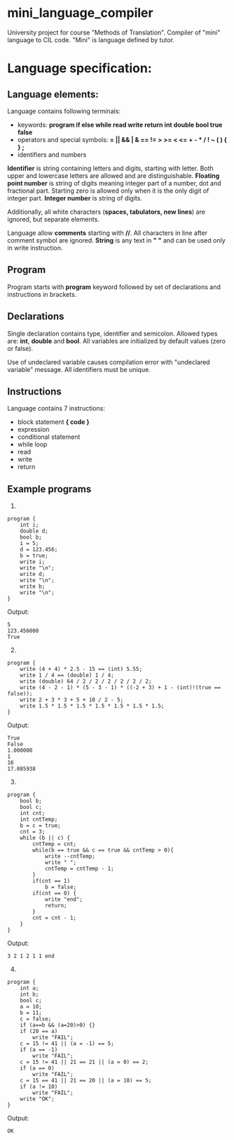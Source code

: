 # mini_language_compiler
University project for course "Methods of Translation". Compiler of "mini" language to CIL code. "Mini" is language defined by tutor.

# Language specification:

## Language elements:
Language contains following terminals:
- keywords: **program if else while read write return int double bool true false**
- operators and special symbols: **= || && | & == != > >= < <= + - * / ! ~ ( ) { } ;**
- identifiers and numbers

**Identifier** is string containing letters and digits, starting with letter. Both upper and lowercase letters are allowed and are distinguishable.
**Floating point number** is string of digits meaning integer part of a number, dot and fractional part. Starting zero is allowed only when it is the only digit of integer part.
**Integer number** is string of digits.

Additionally, all white characters (**spaces, tabulators, new lines**) are ignored, but separate elements.

Language allow **comments** starting with **//**. All characters in line after comment symbol are ignored.
**String** is any text in **" "** and can be used only in write instruction.

## Program
Program starts with **program** keyword followed by set of declarations and instructions in brackets.

## Declarations
Single declaration contains type, identifier and semicolon. Allowed types are: **int**, **double** and **bool**. All variables are initialized by default values (zero or false).

Use of undeclared variable causes compilation error with "undeclared variable" message.
All identifiers must be unique.

## Instructions
Language contains 7 instructions:
- block statement **{ code }**
- expression
- conditional statement
- while loop
- read
- write
- return

## Example programs
1)
```
program	{
	int i;
	double d;
	bool b;
	i = 5;
	d = 123.456;
	b = true;
	write i;
	write "\n";
	write d;
	write "\n";
	write b;
	write "\n";
}
```

Output:
```
5
123.456000
True
```

2)
```
program {
	write (4 + 4) * 2.5 - 15 == (int) 5.55;
	write 1 / 4 == (double) 1 / 4;
	write (double) 64 / 2 / 2 / 2 / 2 / 2 / 2;
	write (4 - 2 - 1) * (5 - 3 - 1) * ((-2 + 3) + 1 - (int)!(true == false)); 
	write 2 + 3 * 3 + 5 + 10 / 2 - 5;
	write 1.5 * 1.5 * 1.5 * 1.5 * 1.5 * 1.5 * 1.5;
}
```

Output:
```
True
False
1.000000
1
16
17.085938
```

3)
```
program {
	bool b;
	bool c;
	int cnt;
	int cntTemp;
	b = c = true;
	cnt = 3;
	while (b || c) {
		cntTemp = cnt;
		while(b == true && c == true && cntTemp > 0){
			write --cntTemp;
			write " ";
			cntTemp = cntTemp - 1;
		}	
		if(cnt == 1)
			b = false;
		if(cnt == 0) {
			write "end";
			return;
		}
		cnt = cnt - 1;
	}
}
```
Output:
```
3 2 1 2 1 1 end
```

4)
```
program {
	int a;
	int b;
	bool c;
	a = 10;
	b = 11;
	c = false;
	if (a==b && (a=20)>0) {}
	if (20 == a)
		write "FAIL";
	c = 15 != 41 || (a = -1) == 5;
	if (a == -1)
		write "FAIL";
	c = 15 != 41 || 21 == 21 || (a = 0) == 2;
	if (a == 0)
		write "FAIL";
	c = 15 == 41 || 21 == 20 || (a = 10) == 5;
	if (a != 10)
		write "FAIL";
	write "OK";
}
```

Output:

```
OK
```
